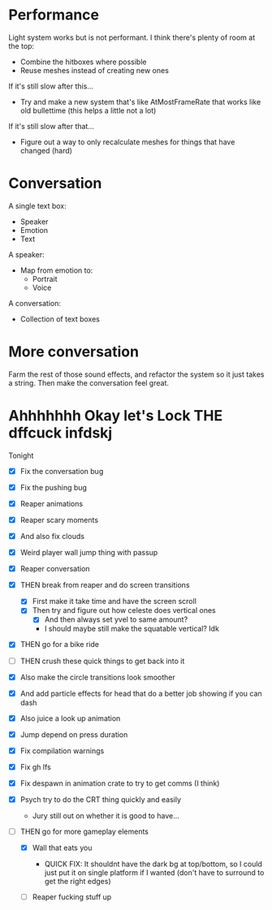 # Performance

Light system works but is not performant. I think there's plenty of room at the top:

- Combine the hitboxes where possible
- Reuse meshes instead of creating new ones

If it's still slow after this...

- Try and make a new system that's like AtMostFrameRate that works like old bullettime (this helps a little not a lot)

If it's still slow after that...

- Figure out a way to only recalculate meshes for things that have changed (hard)

# Conversation

A single text box:

- Speaker
- Emotion
- Text

A speaker:

- Map from emotion to:
    - Portrait
    - Voice

A conversation:

- Collection of text boxes

# More conversation

Farm the rest of those sound effects, and refactor the system so it just takes a string. Then make the conversation feel great.

# Ahhhhhhh Okay let's Lock THE dffcuck infdskj

Tonight
- [x] Fix the conversation bug
- [x] Fix the pushing bug
- [x] Reaper animations
- [x] Reaper scary moments
- [x] And also fix clouds
- [x] Weird player wall jump thing with passup
- [x] Reaper conversation

- [x] THEN break from reaper and do screen transitions
    - [x] First make it take time and have the screen scroll
    - [x] Then try and figure out how celeste does vertical ones
        - [x] And then always set yvel to same amount?
        - I should maybe still make the squatable vertical? Idk

- [x] THEN go for a bike ride

- [ ] THEN crush these quick things to get back into it
- [x] Also make the circle transitions look smoother
- [x] And add particle effects for head that do a better job showing if you can dash
- [x] Also juice a look up animation
- [x] Jump depend on press duration
- [x] Fix compilation warnings
- [x] Fix gh lfs
- [x] Fix despawn in animation crate to try to get comms (I think)

- [x] Psych try to do the CRT thing quickly and easily
    - Jury still out on whether it is good to have...

- [ ] THEN go for more gameplay elements
    - [x] Wall that eats you
        - QUICK FIX: It shouldnt have the dark bg at top/bottom, so I could just put it on single platform if I wanted (don't have to surround to get the right edges)
    - [ ] Reaper fucking stuff up



